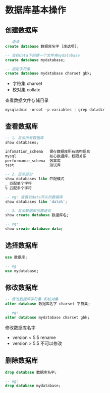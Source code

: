 # 数据库基本操作

## 创建数据库

```sql
-- 语法
create database 数据库名字 [库选项];

-- 会在data下创建一个文件夹mydatabase
create database mydatabase;

-- 指定字符集
create database mydatabase charset gbk;
```

- 字符集 charset
- 校对集 collate 

查看数据文件存储目录
```
mysqladmin -uroot -p variables | grep datadir
```

## 查看数据库

```sql
-- 1、显示所有数据库
show databases;

infomation_schema   保存数据库所有结构信息
mysql               核心数据库，权限关系
performance_schema  效率库
test                测试库

-- 2、显示部分
show databases like 匹配模式
_ 匹配单个字符
% 匹配多个字符

-- eg: 查看以data开头的数据库
show databases like 'data%';

-- 3、显示数据库创建语句
show create database 数据库名;

-- eg:
show create database data;
```

## 选择数据库

```sql
use 数据库;

-- eg
use mydatabase;
```

## 修改数据库

```sql
-- 修改数据库字符集 和校对集
alter database 数据库名字 charset 字符集;

-- eg:
alter database mydatabase charset gbk;
```

修改数据库名字

- version < 5.5 rename
- version > 5.5 不可以修改

## 删除数据库

```sql
drop database 数据库名字;

-- eg:
drop database mydatabase;
```